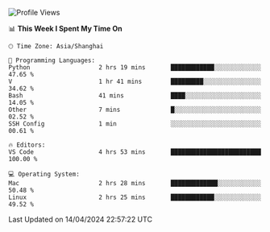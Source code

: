 <!--START_SECTION:waka-->
![Profile Views](http://img.shields.io/badge/Profile%20Views-2-blue)

📊 **This Week I Spent My Time On** 

```text
🕑︎ Time Zone: Asia/Shanghai

💬 Programming Languages: 
Python                   2 hrs 19 mins       ████████████░░░░░░░░░░░░░   47.65 % 
V                        1 hr 41 mins        █████████░░░░░░░░░░░░░░░░   34.62 % 
Bash                     41 mins             ████░░░░░░░░░░░░░░░░░░░░░   14.05 % 
Other                    7 mins              █░░░░░░░░░░░░░░░░░░░░░░░░   02.52 % 
SSH Config               1 min               ░░░░░░░░░░░░░░░░░░░░░░░░░   00.61 % 

🔥 Editors: 
VS Code                  4 hrs 53 mins       █████████████████████████   100.00 % 

💻 Operating System: 
Mac                      2 hrs 28 mins       █████████████░░░░░░░░░░░░   50.48 % 
Linux                    2 hrs 25 mins       ████████████░░░░░░░░░░░░░   49.52 % 
```


 Last Updated on 14/04/2024 22:57:22 UTC
<!--END_SECTION:waka-->

